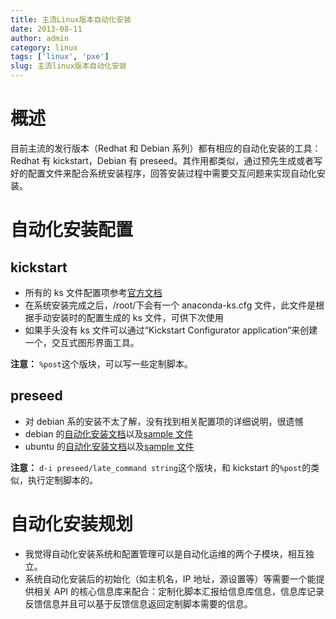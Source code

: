 ```yaml
---
title: 主流Linux版本自动化安装
date: 2013-08-11
author: admin
category: linux
tags: ['linux', 'pxe']
slug: 主流linux版本自动化安装
---
```


# 概述

目前主流的发行版本（Redhat 和 Debian 系列）都有相应的自动化安装的工具：Redhat 有 kickstart，Debian 有 preseed。其作用都类似，通过预先生成或者写好的配置文件来配合系统安装程序，回答安装过程中需要交互问题来实现自动化安装。

# 自动化安装配置

## kickstart

- 所有的 ks 文件配置项参考[官方文档](http://fedoraproject.org/wiki/Anaconda/Kickstart)
- 在系统安装完成之后，/root/下会有一个 anaconda-ks.cfg 文件，此文件是根据手动安装时的配置生成的 ks 文件，可供下次使用
- 如果手头没有 ks 文件可以通过“Kickstart Configurator
  application”来创建一个，交互式图形界面工具。

**注意：** `%post`这个版块，可以写一些定制脚本。

## preseed

- 对 debian 系的安装不太了解，没有找到相关配置项的详细说明，很遗憾
- debian 的[自动化安装文档](http://www.debian.org/releases/stable/amd64/apb.html.zh-cn)以及[sample 文件](http://www.debian.org/releases/wheezy/example-preseed.txt)
- ubuntu 的[自动化安装文档](https://help.ubuntu.com/lts/installation-guide/i386/appendix-preseed.html)以及[sample 文件](https://help.ubuntu.com/12.04/installation-guide/example-preseed.txt)

**注意：**
`d-i preseed/late_command string`这个版块，和 kickstart 的`%post`的类似，执行定制脚本的。

# 自动化安装规划

- 我觉得自动化安装系统和配置管理可以是自动化运维的两个子模块，相互独立。
- 系统自动化安装后的初始化（如主机名，IP 地址，源设置等）等需要一个能提供相关 API 的核心信息库来配合：定制化脚本汇报给信息库信息，信息库记录反馈信息并且可以基于反馈信息返回定制脚本需要的信息。
